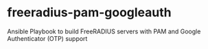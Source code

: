 # freeradius-pam-googleauth
Ansible Playbook to build FreeRADIUS servers with PAM and Google Authenticator (OTP) support
